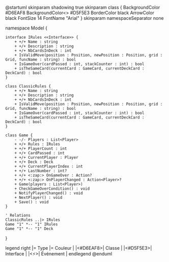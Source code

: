 @startuml
skinparam shadowing true
skinparam class {
    BackgroundColor #D6EAF8
    BackgroundColor<<Interface>> #D5F5E3
    BorderColor black
    ArrowColor black
    FontSize 14
    FontName "Arial"
}
skinparam namespaceSeparator none

namespace Model {

    interface IRules <<Interface>> {
        + +/+ Name : string
        + +/+ Description : string
        + +/+ NbCardsInDeck : int
        + IsValidMove(position : Position, newPosition : Position, grid : Grid, funcName : string) : bool
        + IsGameOver(cardPassed : int, stackCounter : int) : bool
        + isTheSameCard(currentCard : GameCard, currentDeckCard : DeckCard) : bool
    }

    class ClassicRules {
        + +/+ Name : string
        + +/+ Description : string
        + +/+ NbCardsInDeck : int
        + IsValidMove(position : Position, newPosition : Position, grid : Grid, funcName : string) : bool
        + IsGameOver(cardPassed : int, stackCounter : int) : bool
        + isTheSameCard(currentCard : GameCard, currentDeckCard : DeckCard) : bool
    }

    class Game {
        - -/- Players : List<Player>
        + +/+ Rules : IRules
        + +/+ PlayerCount : int
        + +/+ CardPassed : int
        + +/+ CurrentPlayer : Player
        + +/+ Deck : Deck
        + +/+ CurrentPlayerIndex : int
        + +/+ LastNumber : int?
        + +/+ <:zap:> OnGameOver : Action?
        + +/+ <:zap:> OnPlayerChanged : Action<Player>?
        + Game(players : List<Player>)
        + CheckGameOverCondition() : void
        + NotifyPlayerChanged() : void
        + NextPlayer() : void
        + Save() : void
    }

    ' Relations
    ClassicRules ..|> IRules
    Game "1" *-- "1" IRules
    Game "1" *-- "1" Deck
}

legend right
    |= Type |= Couleur |
    |<#D6EAF8>| Classe |
    |<#D5F5E3>| Interface |
    |<:zap:>| Événement |
endlegend
@enduml
